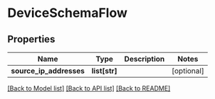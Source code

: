 # DeviceSchemaFlow

## Properties
Name | Type | Description | Notes
------------ | ------------- | ------------- | -------------
**source_ip_addresses** | **list[str]** |  | [optional] 

[[Back to Model list]](../README.md#documentation-for-models) [[Back to API list]](../README.md#documentation-for-api-endpoints) [[Back to README]](../README.md)


